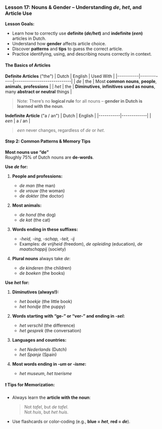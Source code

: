 ### Lesson 17: Nouns & Gender – Understanding _de_, _het_, and Article Use
**Lesson Goals:**
- Learn how to correctly use **definite (_de/het_)** and **indefinite (_een_)** articles in Dutch.
- Understand how **gender** affects article choice.
- Discover **patterns** and **tips** to guess the correct article.
- Practice identifying, using, and describing nouns correctly in context.

#### The Basics of Articles
**Definite Articles** ("the")
| Dutch | English | Used With               |
|-----------|-------------|-----------------------------|
| *de*      | the         | Most **common nouns**, **people**, **animals**, **professions** |
| *het*     | the         | **Diminutives**, **infinitives used as nouns**, many **abstract or neutral** things |

> Note: There’s no **logical rule** for all nouns – **gender in Dutch is learned with the noun**.

**Indefinite Article** ("a / an")
| Dutch | English |
|-----------|-------------|
| *een*     | a / an      |

> *een* never changes, regardless of *de* or *het*.

#### Step 2: Common Patterns & Memory Tips
**Most nouns use “de”**  
Roughly 75% of Dutch nouns are **de-words**.

**Use *de* for:**
1. **People and professions:**  
   - *de man* (the man)  
   - *de vrouw* (the woman)  
   - *de dokter* (the doctor)

2. **Most animals:**  
   - *de hond* (the dog)  
   - *de kat* (the cat)

3. **Words ending in these suffixes:**  
   - *-heid, -ing, -schap, -teit, -ij*  
   - Examples: *de vrijheid* (freedom), *de opleiding* (education), *de maatschappij* (society)

4. **Plural nouns** always take *de*:  
   - *de kinderen* (the children)  
   - *de boeken* (the books)

**Use *het* for:**
1. **Diminutives (always!):**  
   - *het boekje* (the little book)  
   - *het hondje* (the puppy)

2. **Words starting with “ge-” or “ver-” and ending in *-sel*:**  
   - *het verschil* (the difference)  
   - *het gesprek* (the conversation)

3. **Languages and countries:**  
   - *het Nederlands* (Dutch)  
   - *het Spanje* (Spain)

4. **Most words ending in *-um* or *-isme*:**  
   - *het museum*, *het toerisme*

#### ❗ Tips for Memorization:
- Always learn the **article with the noun**:  
  > Not *tafel*, but *de tafel*.  
  > Not *huis*, but *het huis*.

- Use flashcards or color-coding (e.g., **blue = _het_**, **red = _de_**).
